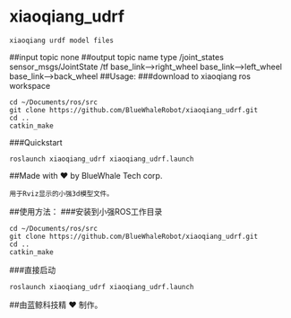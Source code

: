 # xiaoqiang_udrf
    xiaoqiang urdf model files
    
##input topic
    none
##output topic
      name                        type
    /joint_states        sensor_msgs/JointState
    /tf       base_link-->right_wheel base_link-->left_wheel base_link-->back_wheel
##Usage:
###download to xiaoqiang ros workspace
```
cd ~/Documents/ros/src
git clone https://github.com/BlueWhaleRobot/xiaoqiang_udrf.git 
cd ..
catkin_make
```
###Quickstart    
```
roslaunch xiaoqiang_udrf xiaoqiang_udrf.launch
```
##Made with :heart: by BlueWhale Tech corp.
    
    
    用于Rviz显示的小强3d模型文件。  
##使用方法：
###安装到小强ROS工作目录
```
cd ~/Documents/ros/src
git clone https://github.com/BlueWhaleRobot/xiaoqiang_udrf.git 
cd ..
catkin_make
```
###直接启动
```
roslaunch xiaoqiang_udrf xiaoqiang_udrf.launch
```
##由蓝鲸科技精 :heart: 制作。
